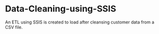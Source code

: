 # Data-Cleaning-using-SSIS
An ETL using SSIS is created to load after cleansing customer data from a CSV file.

